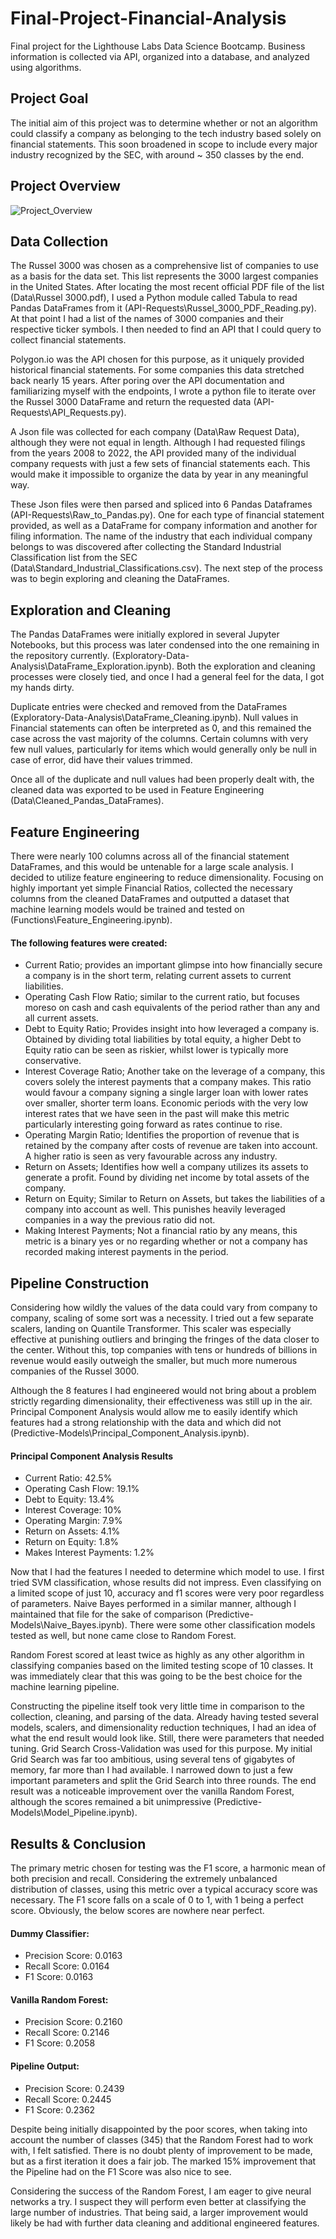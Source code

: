 # Final-Project-Financial-Analysis
Final project for the Lighthouse Labs Data Science Bootcamp. Business information is collected via API, organized into a database, and analyzed using algorithms.

## Project Goal

The initial aim of this project was to determine whether or not an algorithm could classify a company as belonging to the tech industry based solely on financial statements. This soon broadened in scope to include every major industry recognized by the SEC, with around ~ 350 classes by the end.

## Project Overview
![Project_Overview](https://raw.githubusercontent.com/BNDT4Sen/Final-Project-Financial-Analysis/master/Functions/Project_Overview.drawio.png)

## Data Collection

The Russel 3000 was chosen as a comprehensive list of companies to use as a basis for the data set. This list represents the 3000 largest companies in the United States. After locating the most recent official PDF file of the list (Data\Russel 3000.pdf), I used a Python module called Tabula to read Pandas DataFrames from it (API-Requests\Russel_3000_PDF_Reading.py). At that point I had a list of the names of 3000 companies and their respective ticker symbols. I then needed to find an API that I could query to collect financial statements.

Polygon.io was the API chosen for this purpose, as it uniquely provided historical financial statements. For some companies this data stretched back nearly 15 years. After poring over the API documentation and familiarizing myself with the endpoints, I wrote a python file to iterate over the Russel 3000 DataFrame and return the requested data (API-Requests\API_Requests.py).

A Json file was collected for each company (Data\Raw Request Data), although they were not equal in length. Although I had requested filings from the years 2008 to 2022, the API provided many of the individual company requests with just a few sets of financial statements each. This would make it impossible to organize the data by year in any meaningful way.

These Json files were then parsed and spliced into 6 Pandas Dataframes (API-Requests\Raw_to_Pandas.py). One for each type of financial statement provided, as well as a DataFrame for company information and another for filing information. The name of the industry that each individual company belongs to was discovered after collecting the Standard Industrial Classification list from the SEC (Data\Standard_Industrial_Classifications.csv). The next step of the process was to begin exploring and cleaning the DataFrames.

## Exploration and Cleaning

The Pandas DataFrames were initially explored in several Jupyter Notebooks, but this process was later condensed into the one remaining in the repository currently. (Exploratory-Data-Analysis\DataFrame_Exploration.ipynb). Both the exploration and cleaning processes were closely tied, and once I had a general feel for the data, I got my hands dirty.

Duplicate entries were checked and removed from the DataFrames (Exploratory-Data-Analysis\DataFrame_Cleaning.ipynb). Null values in Financial statements can often be interpreted as 0, and this remained the case across the vast majority of the columns. Certain columns with very few null values, particularly for items which would generally only be null in case of error, did have their values trimmed.

Once all of the duplicate and null values had been properly dealt with, the cleaned data was exported to be used in Feature Engineering (Data\Cleaned_Pandas_DataFrames).

## Feature Engineering

There were nearly 100 columns across all of the financial statement DataFrames, and this would be untenable for a large scale analysis. I decided to utilize feature engineering to reduce dimensionality. Focusing on highly important yet simple Financial Ratios, collected the necessary columns from the cleaned DataFrames and outputted a dataset that machine learning models would be trained and tested on (Functions\Feature_Engineering.ipynb).

#### The following features were created:

- Current Ratio; provides an important glimpse into how financially secure a company is in the short term, relating current assets to current liabilities.
- Operating Cash Flow Ratio; similar to the current ratio, but focuses moreso on cash and cash equivalents of the period rather than any and all current assets.
- Debt to Equity Ratio; Provides insight into how leveraged a company is. Obtained by dividing total liabilities by total equity, a higher Debt to Equity ratio can be seen as riskier, whilst lower is typically more conservative.
- Interest Coverage Ratio; Another take on the leverage of a company, this covers solely the interest payments that a company makes. This ratio would favour a company signing a single larger loan with lower rates over smaller, shorter term loans. Economic periods with the very low interest rates that we have seen in the past will make this metric particularly interesting going forward as rates continue to rise.
- Operating Margin Ratio; Identifies the proportion of revenue that is retained by the company after costs of revenue are taken into account. A higher ratio is seen as very favourable across any industry.
- Return on Assets; Identifies how well a company utilizes its assets to generate a profit. Found by dividing net income by total assets of the company.
- Return on Equity; Similar to Return on Assets, but takes the liabilities of a company into account as well. This punishes heavily leveraged companies in a way the previous ratio did not.
- Making Interest Payments; Not a financial ratio by any means, this metric is a binary yes or no regarding whether or not a company has recorded making interest payments in the period.

## Pipeline Construction 

Considering how wildly the values of the data could vary from company to company, scaling of some sort was a necessity. I tried out a few separate scalers, landing on Quantile Transformer. This scaler was especially effective at punishing outliers and bringing the fringes of the data closer to the center. Without this, top companies with tens or hundreds of billions in revenue would easily outweigh the smaller, but much more numerous companies of the Russel 3000.

Although the 8 features I had engineered would not bring about a problem strictly regarding dimensionality, their effectiveness was still up in the air. Principal Component Analysis would allow me to easily identify which features had a strong relationship with the data and which did not (Predictive-Models\Principal_Component_Analysis.ipynb).

#### Principal Component Analysis Results

- Current Ratio: 42.5%
- Operating Cash Flow: 19.1%
- Debt to Equity: 13.4%
- Interest Coverage: 10%
- Operating Margin: 7.9%
- Return on Assets: 4.1%
- Return on Equity: 1.8%
- Makes Interest Payments: 1.2%

Now that I had the features I needed to determine which model to use. I first tried SVM classification, whose results did not impress. Even classifying on a limited scope of just 10, accuracy and f1 scores were very poor regardless of parameters. Naive Bayes performed in a similar manner, although I maintained that file for the sake of comparison (Predictive-Models\Naive_Bayes.ipynb). There were some other classification models tested as well, but none came close to Random Forest.

Random Forest scored at least twice as highly as any other algorithm in classifying companies based on the limited testing scope of 10 classes. It was immediately clear that this was going to be the best choice for the machine learning pipeline.

Constructing the pipeline itself took very little time in comparison to the collection, cleaning, and parsing of the data. Already having tested several models, scalers, and dimensionality reduction techniques, I had an idea of what the end result would look like. Still, there were parameters that needed tuning. Grid Search Cross-Validation was used for this purpose. My initial Grid Search was far too ambitious, using several tens of gigabytes of memory, far more than I had available. I narrowed down to just a few important parameters and split the Grid Search into three rounds. The end result was a noticeable improvement over the vanilla Random Forest, although the scores remained a bit unimpressive (Predictive-Models\Model_Pipeline.ipynb).

## Results & Conclusion

The primary metric chosen for testing was the F1 score, a harmonic mean of both precision and recall. Considering the extremely unbalanced distribution of classes, using this metric over a typical accuracy score was necessary. The F1 score falls on a scale of 0 to 1, with 1 being a perfect score. Obviously, the below scores are nowhere near perfect.

#### Dummy Classifier:
- Precision Score: 0.0163 
- Recall Score: 0.0164 
- F1 Score: 0.0163

#### Vanilla Random Forest:
- Precision Score: 0.2160
- Recall Score: 0.2146 
- F1 Score: 0.2058

#### Pipeline Output:
- Precision Score: 0.2439 
- Recall Score: 0.2445 
- F1 Score: 0.2362

Despite being initially disappointed by the poor scores, when taking into account the number of classes (345) that the Random Forest had to work with, I felt satisfied. There is no doubt plenty of improvement to be made, but as a first iteration it does a fair job. The marked 15% improvement that the Pipeline had on the F1 Score was also nice to see. 

Considering the success of the Random Forest, I am eager to give neural networks a try. I suspect they will perform even better at classifying the large number of industries. That being said, a larger improvement would likely be had with further data cleaning and additional engineered features.

